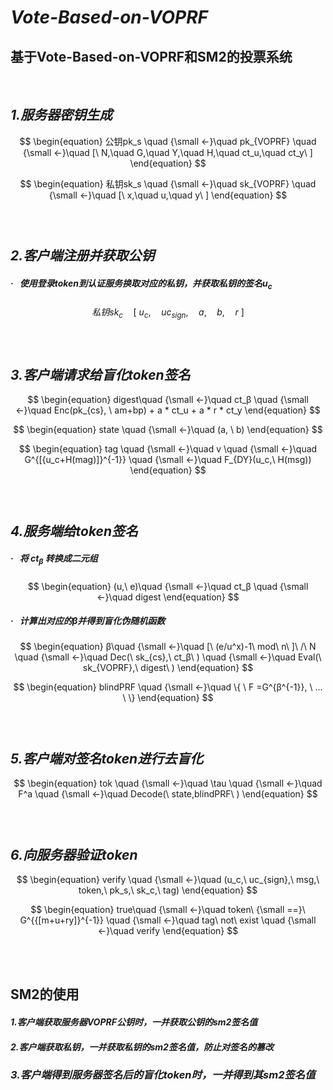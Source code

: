 # ***Vote-Based-on-VOPRF***

## 基于Vote-Based-on-VOPRF和SM2的投票系统

<br>

## ***1.服务器密钥生成***

$$
\begin{equation}
	公钥pk_s \quad {\small ←}\quad pk_{VOPRF} \quad {\small ←}\quad [\ N,\quad G,\quad Y,\quad H,\quad ct_u,\quad ct_y\ ]
\end{equation}
$$

$$
\begin{equation}
私钥sk_s \quad {\small ←}\quad sk_{VOPRF} \quad {\small ←}\quad [\ x,\quad u,\quad y\ ]
\end{equation}
$$

### <br>

## ***2.客户端注册并获取公钥***

##### **·** &nbsp; 使用登录token到认证服务换取对应的私钥，并获取私钥的签名u<sub>c</sub>

$$
\begin{equation}
私钥sk_c\quad [\ u_c,\quad uc_{sign},\quad a,\quad b,\quad r \ ]
\end{equation}
$$

### <br>

## ***3.客户端请求给盲化token签名***

$$
\begin{equation}
digest\quad {\small ←}\quad ct_β \quad {\small ←}\quad Enc(pk_{cs}, \  am+bp) + a * ct_u + a * r * ct_y
\end{equation}
$$

$$
\begin{equation}
state \quad {\small ←}\quad (a, \  b)
\end{equation}
$$

$$
\begin{equation}
tag \quad {\small ←}\quad v \quad {\small ←}\quad G^{[{u_c+H(mag)]}^{-1}} \quad {\small ←}\quad F_{DY}(u_c,\ H(msg))
\end{equation}
$$

### <br>

## ***4.服务端给token签名***

##### **·** &nbsp; 将&nbsp;ct<sub>β</sub>&nbsp;转换成二元组

$$
\begin{equation}
(u,\ e)\quad {\small ←}\quad ct_β \quad {\small ←}\quad digest
\end{equation}
$$

##### **·** &nbsp; 计算出对应的β并得到盲化伪随机函数

$$
\begin{equation}
β\quad {\small ←}\quad [\ (e/u^x)-1\ mod\ n\ ]\ /\ N \quad {\small ←}\quad Dec(\ sk_{cs},\ ct_β\ )  \quad {\small ←}\quad Eval(\ sk_{VOPRF},\ digest\ )
\end{equation}
$$

$$
\begin{equation}
blindPRF \quad {\small ←}\quad \{ \ F =G^{β^{-1}}, \ ... \  \} 
\end{equation}
$$

### <br>

## ***5.客户端对签名token进行去盲化***

$$
\begin{equation}
tok  \quad {\small ←}\quad \tau \quad {\small ←}\quad F^a \quad {\small ←}\quad Decode(\ state,blindPRF\ )
\end{equation}
$$

### <br>

## ***6.向服务器验证token***

$$
\begin{equation}
verify \quad {\small ←}\quad (u_c,\ uc_{sign},\ msg,\ token,\ pk_s,\ sk_c,\ tag)
\end{equation}
$$

$$
\begin{equation}
true\quad {\small ←}\quad token\ {\small ==}\ G^{{[m+u+ry]}^{-1}} \quad {\small ←}\quad tag\ not\ exist \quad {\small ←}\quad verify
\end{equation}
$$

<br>

<br>

## SM2的使用

#### ***1.客户端获取服务器VOPRF公钥时，一并获取公钥的sm2签名值***

#### ***2.客户端获取私钥，一并获取私钥的sm2签名值，防止对签名的篡改***

### ***3.客户端得到服务器签名后的盲化token时，一并得到其sm2签名值***

<br>







